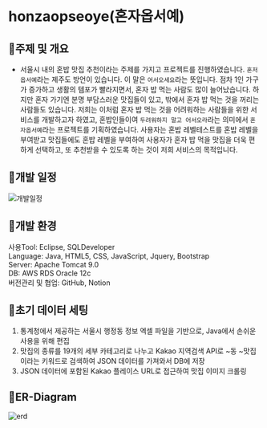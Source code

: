 # honzaopseoye(혼자옵서예)
## :pushpin:주제 및 개요
- 서울시 내의 혼밥 맛집 추천이라는 주제를 가지고 프로젝트를 진행하였습니다. `혼저옵서예`라는 제주도 방언이 있습니다. 이 말은  `어서오세요`라는 뜻입니다. 점차 1인 가구가 증가하고 생활의 템포가 빨라지면서, 혼자 밥 먹는 사람도 많이 늘어났습니다. 하지만 혼자 가기엔 분명 부담스러운 맛집들이 있고, 밖에서 혼자 밥 먹는 것을 꺼리는 사람들도 있습니다. 저희는 이처럼 혼자 밥 먹는 것을 어려워하는 사람들을 위한 서비스를 개발하고자 하였고, 혼밥인들이여 `두려워하지 말고 어서오라`라는 의미에서 `혼자옵서예`라는 프로젝트를 기획하였습니다. 사용자는 혼밥 레벨테스트를 혼밥 레벨을 부여받고 맛집들에도 혼밥 레벨을 부여하여 사용자가 혼자 밥 먹을 맛집을 더욱 편하게 선택하고, 또 추천받을 수 있도록 하는 것이 저희 서비스의 목적입니다. 
## :pushpin:개발 일정
![개발일정](https://user-images.githubusercontent.com/69083280/138586686-8d15fb72-c369-4d14-9839-f75080f1b716.png)
## :pushpin:개발 환경
사용Tool: Eclipse, SQLDeveloper<br>
Language: Java, HTML5, CSS, JavaScript, Jquery, Bootstrap<br>
Server: Apache Tomcat 9.0<br>
DB: AWS RDS Oracle 12c<br>
버전관리 및 협업: GitHub, Notion
## :pushpin:초기 데이터 세팅
1. 통계청에서 제공하는 서울시 행정동 정보 엑셀 파일을 기반으로, Java에서 손쉬운 사용을 위해 편집
2. 맛집의 종류를 19개의 세부 카테고리로 나누고 Kakao 지역검색 API로 ~동 ~맛집이라는 키워드로 검색하여 JSON 데이터를 가져와서 DB에 저장
3. JSON 데이터에 포함된 Kakao 플레이스 URL로 접근하여 맛집 이미지 크롤링
## :pushpin:ER-Diagram
![erd](https://user-images.githubusercontent.com/69083280/138587425-3e65fc53-1b05-4a20-828f-c99cfd8f2e5c.PNG)
